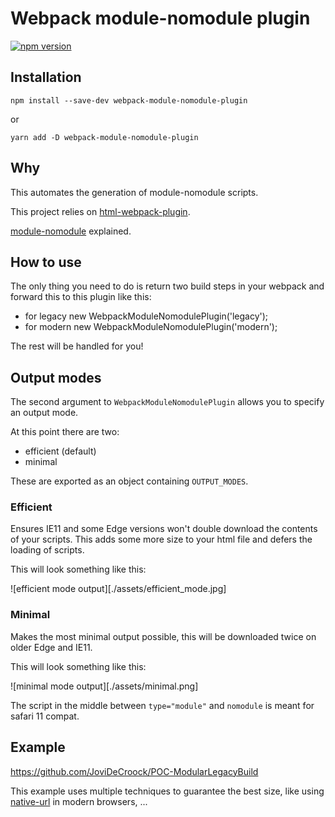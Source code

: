 # Webpack module-nomodule plugin

[![npm version](https://badgen.net/npm/v/webpack-module-nomodule-plugin)](https://www.npmjs.com/package/webpack-module-nomodule-plugin)


## Installation

`npm install --save-dev webpack-module-nomodule-plugin`

or

`yarn add -D webpack-module-nomodule-plugin`

## Why

This automates the generation of module-nomodule scripts.

This project relies on [html-webpack-plugin](https://github.com/jantimon/html-webpack-plugin).

[module-nomodule](https://philipwalton.com/articles/deploying-es2015-code-in-production-today/) explained.

## How to use

The only thing you need to do is return two build steps in your webpack and forward
this to this plugin like this:

- for legacy new WebpackModuleNomodulePlugin('legacy');
- for modern new WebpackModuleNomodulePlugin('modern');

The rest will be handled for you!

## Output modes

The second argument to `WebpackModuleNomodulePlugin` allows you to specify an output mode.

At this point there are two:

- efficient (default)
- minimal

These are exported as an object containing `OUTPUT_MODES`.

### Efficient

Ensures IE11 and some Edge versions won't double download the contents of your scripts.
This adds some more size to your html file and defers the loading of scripts.

This will look something like this:

![efficient mode output][./assets/efficient_mode.jpg]

### Minimal

Makes the most minimal output possible, this will be downloaded twice on older Edge and IE11.

This will look something like this:

![minimal mode output][./assets/minimal.png]

The script in the middle between `type="module"` and `nomodule` is meant for safari 11 compat.

## Example

https://github.com/JoviDeCroock/POC-ModularLegacyBuild

This example uses multiple techniques to guarantee the best size, like using [native-url](https://github.com/GoogleChromeLabs/native-url) in modern browsers, ...
